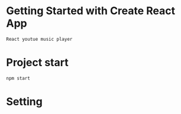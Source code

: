 # Getting Started with Create React App

`React youtue music player `

# Project start

```
npm start
```

# Setting

```

```
